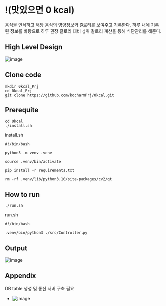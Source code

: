 # !(맛있으면 0 kcal)
음식을 인식하고 해당 음식의 영양정보와 칼로리를 보여주고 기록한다.
하루 내에 기록된 정보를 바탕으로 하루 권장 칼로리 대비 섭취 칼로리 계산을 통해 식단관리를 해준다.

## High Level Design

![image](https://github.com/kocharmPrj/0kcal/assets/142784142/b029e36d-bd3c-4ac7-9c88-dde50782227c)

## Clone code

```shell
mkdir 0kcal_Prj
cd 0kcal_Prj
git clone https://github.com/kocharmPrj/0kcal.git
```

## Prerequite

```shell
cd 0kcal
./install.sh
```

install.sh

```shell
#!/bin/bash

python3 -m venv .venv

source .venv/bin/activate

pip install -r requirements.txt

rm -rf .venv/lib/python3.10/site-packages/cv2/qt
```

## How to run

```shell
./run.sh
```

run.sh

```shell
#!/bin/bash

.venv/bin/python3 ./src/Controller.py
```

## Output

![image](https://github.com/kocharmPrj/0kcal/assets/142784142/194a0c78-4eff-42fb-981e-c800fda7cfa7)

## Appendix
DB table 생성 및 통신 서버 구축 필요
* ![image](https://github.com/kocharmPrj/0kcal/assets/142784142/5690ff1e-d085-4ad7-9add-8a855c95c91d)

